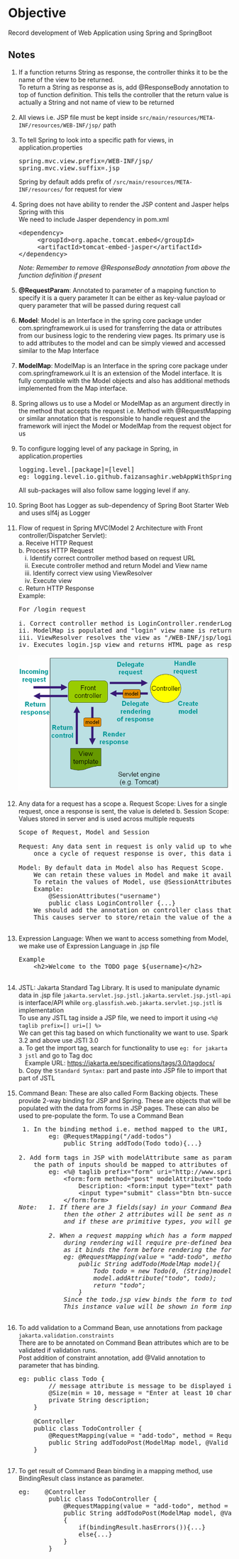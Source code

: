 # Objective

Record development of Web Application using Spring and SpringBoot

## Notes

1. If a function returns String as response, the controller thinks it to be the name of the view to be returned. <br>
    To return a String as response as is, add @ResponseBody annotation to top of function definition. 
    This tells the controller that the return value is actually a String and not name of view to be returned
    <br><br>
2. All views i.e. JSP file must be kept inside <code>src/main/resources/META-INF/resources/WEB-INF/jsp/</code> path
    <br><br>
3. To tell Spring to look into a specific path for views, in application.properties
    <pre>spring.mvc.view.prefix=/WEB-INF/jsp/
   spring.mvc.view.suffix=.jsp</pre>
    Spring by default adds prefix of <code>/src/main/resources/META-INF/resources/</code> for request for view
    <br><br>
4. Spring does not have ability to render the JSP content and Jasper helps Spring with this <br>
    We need to include Jasper dependency in pom.xml
    <pre>&lt;dependency&gt;
        &lt;groupId&gt;org.apache.tomcat.embed&lt;/groupId&gt;
        &lt;artifactId&gt;tomcat-embed-jasper&lt;/artifactId&gt;
   &lt;/dependency&gt;
   </pre>
    <em>Note: Remember to remove @ResponseBody annotation from above the function definition if present</em> <br><br>
5. <strong>@RequestParam</strong>: Annotated to parameter of a mapping function to specify it is a query parameter 
    It can be either as key-value payload or query parameter that will be passed during request call <br><br>
6. <strong>Model</strong>: Model is an Interface in the spring core package under com.springframework.ui 
    is used for transferring the data or attributes from our business logic to the rendering view pages. 
    Its primary use is to add attributes to the model and can be simply viewed and accessed similar to the Map Interface <br><br>
7. <strong>ModelMap</strong>: ModelMap is an Interface in the spring core package under com.springframework.ui
   It is an extension of the Model interface. It is fully compatible with the Model objects 
    and also has additional methods implemented from the Map interface. <br><br>
8. Spring allows us to use a Model or ModelMap as an argument directly in the method that accepts the request 
    i.e. Method with @RequestMapping or similar annotation that is responsible to handle request
    and the framework will inject the Model or ModelMap from the request object for us <br><br>
9. To configure logging level of any package in Spring, in application.properties
    <pre>logging.level.[package]=[level]
   eg: logging.level.io.github.faizansaghir.webAppWithSpringAndSpringBoot=info
   </pre>
    All sub-packages will also follow same logging level if any. <br><br>
10. Spring Boot has Logger as sub-dependency of Spring Boot Starter Web and uses slf4j as Logger <br><br>
11. Flow of request in Spring MVC(Model 2 Architecture with Front controller/Dispatcher Servlet): <br>
    a. Receive HTTP Request <br>
    b. Process HTTP Request <br>
    &emsp;i. Identify correct controller method based on request URL <br>
    &emsp;ii. Execute controller method and return Model and View name <br>
    &emsp;iii. Identify correct view using ViewResolver <br>
    &emsp;iv. Execute view <br>
    c. Return HTTP Response <br>
    Example:
    <pre>For /login request

    i. Correct controller method is LoginController.renderLoginPage method
    ii. ModelMap is populated and "login" view name is returned as response
    iii. ViewResolver resolves the view as "/WEB-INF/jsp/login.jsp" using configuration in application.properties
    iv. Executes login.jsp view and returns HTML page as response
    </pre> 
    ![Reference](./src/main/resources/static/MVCFlow.png) <br><br>
12. Any data for a request has a scope
    a. Request Scope: Lives for a single request, once a response is sent, the value is deleted
    b. Session Scope: Values stored in server and is used across multiple requests
    <pre>Scope of Request, Model and Session

    Request: Any data sent in request is only valid up to when the response is sent, 
        once a cycle of request response is over, this data is deleted from server
    
    Model: By default data in Model also has Request Scope. 
        We can retain these values in Model and make it available across multiple controllers and request.
        To retain the values of Model, use @SessionAttributes annotation on class
        Example:
            @SessionAttributes("username")
            public class LoginController {...}
        We should add the annotation on controller class that set these attributes in Model. 
        This causes server to store/retain the value of the attribute in Model for future requests also
    </pre> <br>
13. Expression Language: When we want to access something from Model, we make use of Expression Language in .jsp file
    <pre>Example
        &lt;h2&gt;Welcome to the TODO page ${username}&lt;/h2&gt;</pre> <br>
14. JSTL: Jakarta Standard Tag Library. It is used to manipulate dynamic data in .jsp file
    <code>jakarta.servlet.jsp.jstl.jakarta.servlet.jsp.jstl-api</code> is interface/API 
    while <code>org.glassfish.web.jakarta.servlet.jsp.jstl</code> is implementation <br>
    To use any JSTL tag inside a JSP file, we need to import it using <code><%@ taglib prefix=[] uri=[] %></code> <br>
    We can get this tag based on which functionality we want to use. Spark 3.2 and above use JSTl 3.0 <br>
    a. To get the import tag, search for functionality to use <code>eg: for jakarta 3 jstl</code> and go to Tag doc <br>
&emsp;Example URL: https://jakarta.ee/specifications/tags/3.0/tagdocs/ <br>
    b. Copy the <code>Standard Syntax:</code> part and paste into JSP file to import that part of JSTL <br><br>
15. Command Bean: These are also called Form Backing objects. These provide 2-way binding for JSP and Spring.
    These are objects that will be populated with the data from forms in JSP pages. 
    These can also be used to pre-populate the form. To use a Command Bean
    <pre> 1. In the binding method i.e. method mapped to the URI, add an attribute of required type
            eg: @RequestMapping("/add-todos")
                public String addTodo(Todo todo){...}
    
    2. Add form tags in JSP with modelAttribute same as parameter name of mapped method, 
        the path of inputs should be mapped to attributes of the Command Bean
            eg: &lt;%@ taglib prefix="form" uri="http://www.springframework.org/tags/form" %&gt;
                &lt;form:form method="post" modelAttribute="todo"&gt;
                    Description: &lt;form:input type="text" path="description" required="required"/&gt;
                    &lt;input type="submit" class="btn btn-success"/&gt;
                &lt;/form:form&gt;
    <em>Note:   1. If there are 3 fields(say) in your Command Bean and you only map 1 attribute, 
                then the other 2 attributes will be sent as null 
                and if these are primitive types, you will get conversion error
    
            2. When a request mapping which has a form mapped to a Command Bean, 
                during rendering will require pre-defined bean to pre-populate the form, 
                as it binds the form before rendering the form thus we need to provide an instance with some default values
                eg: @RequestMapping(value = "add-todo", method = RequestMethod.GET)
                    public String addTodo(ModelMap model){
                        Todo todo = new Todo(0, (String)model.get("username"), "", LocalDate.now().plusYears(1), false);
                        model.addAttribute("todo", todo);
                        return "todo";
                    }
                Since the todo.jsp view binds the form to todo Command Bean, we need to provide a dummy instance
                This instance value will be shown in form inputs by default. </em></pre> <br>
16. To add validation to a Command Bean, use annotations from package <code>jakarta.validation.constraints</code> <br>
    There are to be annotated on Command Bean attributes which are to be validated if validation runs. <br>
    Post addition of constraint annotation, add @Valid annotation to parameter that has binding.
    <pre>eg: public class Todo {
            // message attribute is message to be displayed if validation fails
            @Size(min = 10, message = "Enter at least 10 characters")
            private String description;
        }
        
        @Controller
        public class TodoController {
            @RequestMapping(value = "add-todo", method = RequestMethod.POST)
            public String addTodoPost(ModelMap model, @Valid Todo todo){...}
        } </pre> <br>
17. To get result of Command Bean binding in a mapping method, use BindingResult class instance as parameter.
    <pre>eg:    @Controller
            public class TodoController {
                @RequestMapping(value = "add-todo", method = RequestMethod.POST)
                public String addTodoPost(ModelMap model, @Valid Todo todo, BindingResult bindingResult)
                {
                    if(bindingResult.hasErrors()){...}
                    else{...}
                }
            }  
    </pre> <br>
